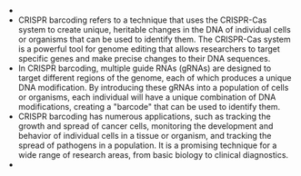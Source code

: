 -
- CRISPR barcoding refers to a technique that uses the CRISPR-Cas system to create unique, heritable changes in the DNA of individual cells or organisms that can be used to identify them. The CRISPR-Cas system is a powerful tool for genome editing that allows researchers to target specific genes and make precise changes to their DNA sequences.
- In CRISPR barcoding, multiple guide RNAs (gRNAs) are designed to target different regions of the genome, each of which produces a unique DNA modification. By introducing these gRNAs into a population of cells or organisms, each individual will have a unique combination of DNA modifications, creating a "barcode" that can be used to identify them.
- CRISPR barcoding has numerous applications, such as tracking the growth and spread of cancer cells, monitoring the development and behavior of individual cells in a tissue or organism, and tracking the spread of pathogens in a population. It is a promising technique for a wide range of research areas, from basic biology to clinical diagnostics.
-